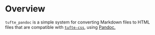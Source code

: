 # Overview

`tufte_pandoc` is a simple system for converting Markdown files to HTML files that are compatible
with [`tufte-css`][tufte_css], using [Pandoc.][pandoc]

[tufte_css]: http://github.com/edwardtufte/tufte-css
[pandoc]: http://pandoc.org

